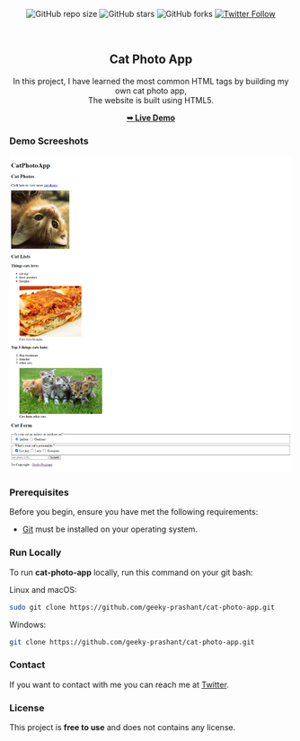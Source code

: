 <div align="center">
  
  ![GitHub repo size](https://img.shields.io/github/repo-size/geeky-prashant/cat-photo-app)
  ![GitHub stars](https://img.shields.io/github/stars/geeky-prashant/cat-photo-app?style=social)
  ![GitHub forks](https://img.shields.io/github/forks/geeky-prashant/cat-photo-app?style=social)
  [![Twitter Follow](https://img.shields.io/twitter/follow/geekyprashant?style=social)](https://twitter.com/intent/follow?screen_name=geekyprashant)
 
  <br />

  <h2 align="center">Cat Photo App</h2>

  In this project, I have learned the most common HTML tags by building my own cat photo app, <br />The website is built using HTML5.

  <a href="https://geeky-prashant.github.io/cat-photo-app/"><strong>➥ Live Demo</strong></a>

</div>

### Demo Screeshots

![Cat Photo App Desktop Demo](./readme-images/CatPhotoApp.png "Desktop Demo")

### Prerequisites

Before you begin, ensure you have met the following requirements:

* [Git](https://git-scm.com/downloads "Download Git") must be installed on your operating system.

### Run Locally

To run **cat-photo-app** locally, run this command on your git bash:

Linux and macOS:

```bash
sudo git clone https://github.com/geeky-prashant/cat-photo-app.git
```

Windows:

```bash
git clone https://github.com/geeky-prashant/cat-photo-app.git
```

### Contact

If you want to contact with me you can reach me at [Twitter](https://www.twitter.com/geekyprashant).

### License

This project is **free to use** and does not contains any license.
